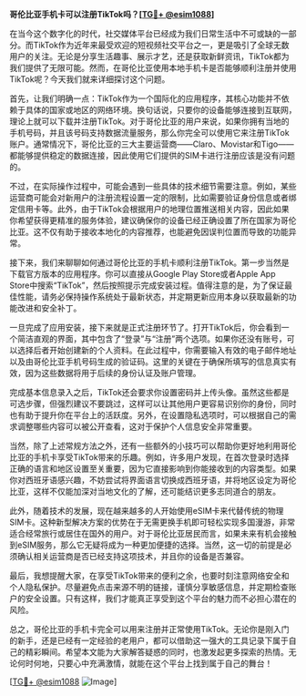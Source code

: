 **哥伦比亚手机卡可以注册TikTok吗？[[TG💪+ @esim1088](https://t.me/s/esim1088)]**

在当今这个数字化的时代，社交媒体平台已经成为我们日常生活中不可或缺的一部分。而TikTok作为近年来最受欢迎的短视频社交平台之一，更是吸引了全球无数用户的关注。无论是分享生活趣事、展示才艺，还是获取新鲜资讯，TikTok都为我们提供了无限可能。然而，在哥伦比亚使用本地手机卡是否能够顺利注册并使用TikTok呢？今天我们就来详细探讨这个问题。

首先，让我们明确一点：TikTok作为一个国际化的应用程序，其核心功能并不依赖于具体的国家或地区的网络环境。换句话说，只要你的设备能够连接到互联网，理论上就可以下载并注册TikTok。对于哥伦比亚的用户来说，如果你拥有当地的手机号码，并且该号码支持数据流量服务，那么你完全可以使用它来注册TikTok账户。通常情况下，哥伦比亚的三大主要运营商——Claro、Movistar和Tigo——都能够提供稳定的数据连接，因此使用它们提供的SIM卡进行注册应该是没有问题的。

不过，在实际操作过程中，可能会遇到一些具体的技术细节需要注意。例如，某些运营商可能会对新用户的注册流程设置一定的限制，比如需要验证身份信息或者绑定信用卡等。此外，由于TikTok会根据用户的地理位置推送相关内容，因此如果你希望获得更精准的服务体验，建议确保你的设备已经正确设置了所在国家为哥伦比亚。这不仅有助于接收本地化的内容推荐，也能避免因误判位置而导致的功能异常。

接下来，我们来聊聊如何通过哥伦比亚的手机卡顺利注册TikTok。第一步当然是下载官方版本的应用程序。你可以直接从Google Play Store或者Apple App Store中搜索“TikTok”，然后按照提示完成安装过程。值得注意的是，为了保证最佳性能，请务必保持操作系统处于最新状态，并定期更新应用本身以获取最新的功能改进和安全补丁。

一旦完成了应用安装，接下来就是正式注册环节了。打开TikTok后，你会看到一个简洁直观的界面，其中包含了“登录”与“注册”两个选项。如果你还没有账号，可以选择后者开始创建新的个人资料。在此过程中，你需要输入有效的电子邮件地址以及由哥伦比亚手机号码生成的验证码。这里的关键在于确保所填写的信息真实有效，因为这些数据将用于后续的身份认证及账户管理。

完成基本信息录入之后，TikTok还会要求你设置密码并上传头像。虽然这些都是可选步骤，但强烈建议不要跳过，这样可以让其他用户更容易识别你的身份，同时也有助于提升你在平台上的活跃度。另外，在设置隐私选项时，可以根据自己的需求调整哪些内容可以被公开查看，这对于保护个人信息安全非常重要。

当然，除了上述常规方法之外，还有一些额外的小技巧可以帮助你更好地利用哥伦比亚的手机卡享受TikTok带来的乐趣。例如，许多用户发现，在首次登录时选择正确的语言和地区设置至关重要，因为它直接影响到你能接收到的内容类型。如果你对西班牙语感兴趣，不妨尝试将界面语言切换成西班牙语，并将地区设定为哥伦比亚，这样不仅能加深对当地文化的了解，还可能结识更多志同道合的朋友。

此外，随着技术的发展，现在越来越多的人开始使用eSIM卡来代替传统的物理SIM卡。这种新型解决方案的优势在于无需更换手机即可轻松实现多国漫游，非常适合经常旅行或居住在国外的用户。对于哥伦比亚居民而言，如果未来有机会接触到eSIM服务，那么它无疑将成为一种更加便捷的选择。当然，这一切的前提是必须确认相关运营商是否已经支持这项技术，并且你的设备是否兼容。

最后，我想提醒大家，在享受TikTok带来的便利之余，也要时刻注意网络安全和个人隐私保护。尽量避免点击来源不明的链接，谨慎分享敏感信息，并定期检查账户的安全设置。只有这样，我们才能真正享受到这个平台的魅力而不必担心潜在的风险。

总之，哥伦比亚的手机卡完全可以用来注册并正常使用TikTok。无论你是刚入门的新手，还是已经有一定经验的老用户，都可以借助这一强大的工具记录下属于自己的精彩瞬间。希望本文能为大家解答疑惑的同时，也激发起更多探索的热情。无论何时何地，只要心中充满激情，就能在这个平台上找到属于自己的舞台！

[[TG💪+ @esim1088](https://t.me/s/esim1088) ![Image](https://i.postimg.cc/4NQfJmqS/Snipaste-2025-05-13-00-14-12.png)]